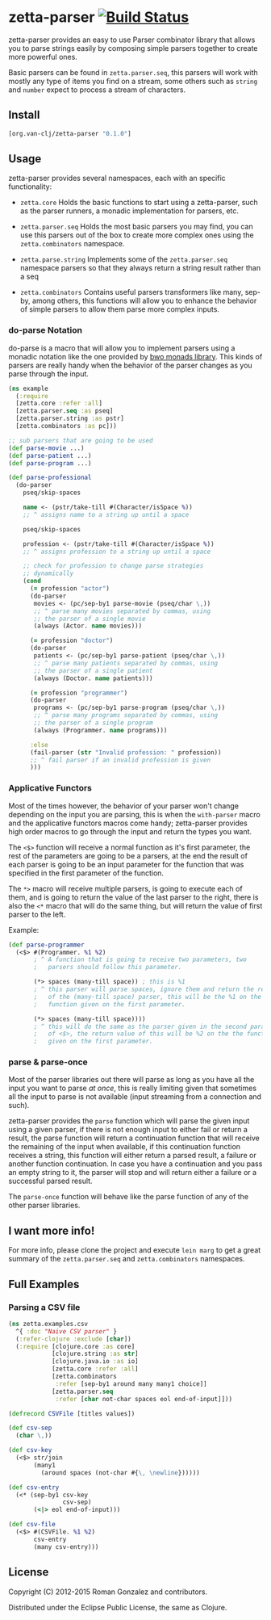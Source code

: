 # zetta-parser [![Build Status](https://secure.travis-ci.org/van-clj/zetta-parser.png)](http://travis-ci.org/van-clj/zetta-parser)

zetta-parser provides an easy to use Parser combinator library that allows
you to parse strings easily by composing simple parsers together to create
more powerful ones.

Basic parsers can be found in `zetta.parser.seq`, this parsers will work
with mostly any type of items you find on a stream, some others such
as `string` and `number` expect to process a stream of characters.

## Install

```clojure
[org.van-clj/zetta-parser "0.1.0"]
```

## Usage

zetta-parser provides several namespaces, each with an specific functionality:

* `zetta.core`
  Holds the basic functions to start using a zetta-parser, such
  as the parser runners, a monadic implementation for parsers, etc.

* `zetta.parser.seq`
  Holds the most basic parsers you may find, you can use this parsers
  out of the box to create more complex ones using the `zetta.combinators`
  namespace.

* `zetta.parse.string`
  Implements some of the `zetta.parser.seq` namespace parsers so that they
  always return a string result rather than a seq

* `zetta.combinators`
  Contains useful parsers transformers like many, sep-by, among others, this
  functions will allow you to enhance the behavior of simple parsers to allow
  them parse more complex inputs.

### do-parse Notation

do-parse is a macro that will allow you to implement parsers using a monadic
notation like the one provided by [bwo monads
library](https://github.com/bwo/monads). This kinds of parsers are really handy
when the behavior of the parser changes as you parse through the input.

```clojure
(ns example
  (:require
  [zetta.core :refer :all]
  [zetta.parser.seq :as pseq]
  [zetta.parser.string :as pstr]
  [zetta.combinators :as pc]))

;; sub parsers that are going to be used
(def parse-movie ...)
(def parse-patient ...)
(def parse-program ...)

(def parse-professional
  (do-parser
    pseq/skip-spaces

    name <- (pstr/take-till #(Character/isSpace %))
    ;; ^ assigns name to a string up until a space

    pseq/skip-spaces

    profession <- (pstr/take-till #(Character/isSpace %))
    ;; ^ assigns profession to a string up until a space

    ;; check for profession to change parse strategies
    ;; dynamically
    (cond
      (= profession "actor")
      (do-parser
       movies <- (pc/sep-by1 parse-movie (pseq/char \,))
       ;; ^ parse many movies separated by commas, using
       ;; the parser of a single movie
       (always (Actor. name movies)))

      (= profession "doctor")
      (do-parser
       patients <- (pc/sep-by1 parse-patient (pseq/char \,))
       ;; ^ parse many patients separated by commas, using
       ;; the parser of a single patient
       (always (Doctor. name patients)))

      (= profession "programmer")
      (do-parser
       programs <- (pc/sep-by1 parse-program (pseq/char \,))
       ;; ^ parse many programs separated by commas, using
       ;; the parser of a single program
       (always (Programmer. name programs)))

      :else
      (fail-parser (str "Invalid profession: " profession))
      ;; ^ fail parser if an invalid profession is given
      )))
```

### Applicative Functors

Most of the times however, the behavior of your parser won't change
depending on the input you are parsing, this is when the `with-parser` macro
and the applicative functors macros come handy; zetta-parser provides
high order macros to go through the input and return the types you want.

The `<$>` function will receive a normal function as it's first parameter,
the rest of the parameters are going to be a parsers, at the end the result
of each parser is going to be an input parameter for the function that was
specified in the first parameter of the function.

The `*>` macro will receive multiple parsers, is going to execute each of
them, and is going to return the value of the last parser to the right, there
is also the `<*` macro that will do the same thing, but will return the value
of first parser to the left.

Example:

```clojure
(def parse-programmer
  (<$> #(Programmer. %1 %2)
       ; ^ A function that is going to receive two parameters, two
       ;   parsers should follow this parameter.

       (*> spaces (many-till space)) ; this is %1
       ; ^ this parser will parse spaces, ignore them and return the result
       ;   of the (many-till space) parser, this will be the %1 on the
       ;   function given on the first parameter.

       (*> spaces (many-till space))))
       ; ^ this will do the same as the parser given in the second parameter
       ;   of <$>, the return value of this will be %2 on the the function
       ;   given on the first parameter.

```

### parse & parse-once

Most of the parser libraries out there will parse as long as you have all
the input you want to parse _at once_, this is really limiting given that
sometimes all the input to parse is not available (input streaming from
a connection and such).

zetta-parser provides the `parse` function which will parse the given input
using a given parser, if there is not enough input to either fail or return
a result, the parse function will return a continuation function that will
receive the remaining of the input when available, if this continuation
function receives a string, this function will either return a parsed result,
a failure or another function continuation. In case you have a continuation
and you pass an empty string to it, the parser will stop and will return either
a failure or a successful parsed result.

The `parse-once` function will behave like the parse function of any of the
other parser libraries.

## I want more info!

For more info, please clone the project and execute `lein marg` to get a great
summary of the `zetta.parser.seq` and `zetta.combinators` namespaces.

## Full Examples

### Parsing a CSV file

```clojure
(ns zetta.examples.csv
  ^{ :doc "Naive CSV parser" }
  (:refer-clojure :exclude [char])
  (:require [clojure.core :as core]
            [clojure.string :as str]
            [clojure.java.io :as io]
            [zetta.core :refer :all]
            [zetta.combinators
             :refer [sep-by1 around many many1 choice]]
            [zetta.parser.seq
             :refer [char not-char spaces eol end-of-input]]))

(defrecord CSVFile [titles values])

(def csv-sep
  (char \,))

(def csv-key
  (<$> str/join
       (many1
         (around spaces (not-char #{\, \newline})))))

(def csv-entry
  (<* (sep-by1 csv-key
               csv-sep)
       (<|> eol end-of-input)))

(def csv-file
  (<$> #(CSVFile. %1 %2)
       csv-entry
       (many csv-entry)))
```

## License

Copyright (C) 2012-2015 Roman Gonzalez and contributors.

Distributed under the Eclipse Public License, the same as Clojure.
